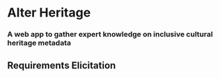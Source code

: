 # Alter Heritage
### A web app to gather expert knowledge on inclusive cultural heritage metadata

## Requirements Elicitation
